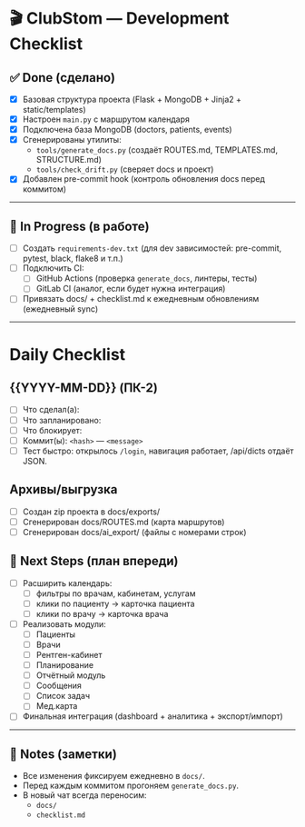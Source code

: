 # 🎬 ClubStom — Development Checklist



## ✅ Done (сделано)
- [x] Базовая структура проекта (Flask + MongoDB + Jinja2 + static/templates)
- [x] Настроен `main.py` с маршрутом календаря
- [x] Подключена база MongoDB (doctors, patients, events)
- [x] Сгенерированы утилиты:
  - `tools/generate_docs.py` (создаёт ROUTES.md, TEMPLATES.md, STRUCTURE.md)
  - `tools/check_drift.py` (сверяет docs и проект)
- [x] Добавлен pre-commit hook (контроль обновления docs перед коммитом)

---

## 🚧 In Progress (в работе)
- [ ] Создать `requirements-dev.txt` (для dev зависимостей: pre-commit, pytest, black, flake8 и т.п.)
- [ ] Подключить CI:
  - [ ] GitHub Actions (проверка `generate_docs`, линтеры, тесты)
  - [ ] GitLab CI (аналог, если будет нужна интеграция)
- [ ] Привязать docs/ + checklist.md к ежедневным обновлениям (ежедневный sync)

---

# Daily Checklist

## {{YYYY-MM-DD}} (ПК-2)
- [ ] Что сделал(а):
- [ ] Что запланировано:
- [ ] Что блокирует:
- [ ] Коммит(ы): `<hash>` — `<message>`
- [ ] Тест быстро: открылось `/login`, навигация работает, /api/dicts отдаёт JSON.

## Архивы/выгрузка
- [ ] Создан zip проекта в docs/exports/
- [ ] Сгенерирован docs/ROUTES.md (карта маршрутов)
- [ ] Сгенерирован docs/ai_export/ (файлы с номерами строк)

## 🎯 Next Steps (план впереди)
- [ ] Расширить календарь:
  - [ ] фильтры по врачам, кабинетам, услугам
  - [ ] клики по пациенту → карточка пациента
  - [ ] клики по врачу → карточка врача
- [ ] Реализовать модули:
  - [ ] Пациенты
  - [ ] Врачи
  - [ ] Рентген-кабинет
  - [ ] Планирование
  - [ ] Отчётный модуль
  - [ ] Сообщения
  - [ ] Список задач
  - [ ] Мед.карта
- [ ] Финальная интеграция (dashboard + аналитика + экспорт/импорт)

---

## 📝 Notes (заметки)
- Все изменения фиксируем ежедневно в `docs/`.
- Перед каждым коммитом прогоняем `generate_docs.py`.
- В новый чат всегда переносим:
  - `docs/`
  - `checklist.md`

